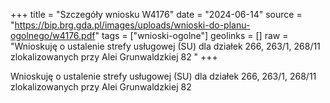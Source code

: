 +++
title = "Szczegóły wniosku W4176"
date = "2024-06-14"
source = "https://bip.brg.gda.pl/images/uploads/wnioski-do-planu-ogolnego/w4176.pdf"
tags = ["wnioski-ogolne"]
geolinks = []
raw = "Wnioskuję o ustalenie strefy usługowej (SU) dla działek 266, 263/1, 268/11 zlokalizowanych przy Alei Grunwaldzkiej 82 "
+++

Wnioskuję o ustalenie strefy usługowej (SU) dla działek 266, 263/1, 268/11
zlokalizowanych przy Alei Grunwaldzkiej 82



